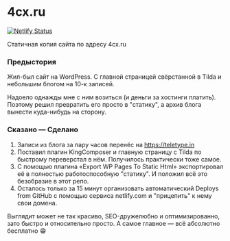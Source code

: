 # 4cx.ru
[![Netlify Status](https://api.netlify.com/api/v1/badges/33f75323-9bfa-4643-959c-9adebc8e4cf4/deploy-status)](https://app.netlify.com/sites/a2say/deploys)


Статичная копия сайта по адресу 4cx.ru



### Предыстория

Жил-был сайт на WordPress. С главной страницей свёрстанной в Tilda и небольшим блогом на 10-к записей.

Надоело однажды мне с ним возиться (и деньги за хостинги платить). Поэтому решил превратить его просто в "статику", а архив блога вынести куда-нибудь на сторону.



### Сказано — Сделано

1. Записи из блога за пару часов перенёс на https://teletype.in  
2. Поставил плагин KingComposer и главную страницу с Tilda по быстрому переверстал в нём. Получилось практически тоже самое.
3. С помощью плагина «Export WP Pages To Static Html» экспортировал её в полностью работоспособную "статику". И положил всё это безобразие в этот репо.
4. Осталось только за 15 минут организовать автоматический Deploys from GitHub с помощью сервиса netlify.com и "прицепить" к нему свои домена.

Выглядит может не так красиво, SEO-дружелюбно и оптимизированно, зато быстро и относительно просто. А самое главное — всё абсолютно бесплатно 😁
